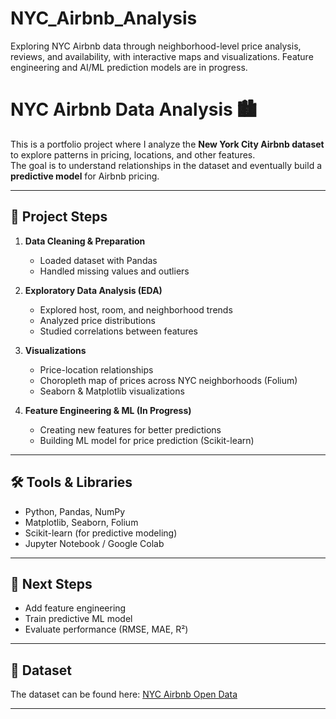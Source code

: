 # NYC_Airbnb_Analysis
Exploring NYC Airbnb data through neighborhood-level price analysis, reviews, and availability, with interactive maps and visualizations. Feature engineering and AI/ML prediction models are in progress.
# NYC Airbnb Data Analysis 🏙️

This is a portfolio project where I analyze the **New York City Airbnb dataset** to explore patterns in pricing, locations, and other features.  
The goal is to understand relationships in the dataset and eventually build a **predictive model** for Airbnb pricing.  

---

## 📌 Project Steps

1. **Data Cleaning & Preparation**
   - Loaded dataset with Pandas
   - Handled missing values and outliers

2. **Exploratory Data Analysis (EDA)**
   - Explored host, room, and neighborhood trends
   - Analyzed price distributions
   - Studied correlations between features

3. **Visualizations**
   - Price-location relationships
   - Choropleth map of prices across NYC neighborhoods (Folium)
   - Seaborn & Matplotlib visualizations

4. **Feature Engineering & ML (In Progress)**
   - Creating new features for better predictions
   - Building ML model for price prediction (Scikit-learn)

---

## 🛠️ Tools & Libraries
- Python, Pandas, NumPy  
- Matplotlib, Seaborn, Folium  
- Scikit-learn (for predictive modeling)  
- Jupyter Notebook / Google Colab  

---

## 🔮 Next Steps
- Add feature engineering  
- Train predictive ML model  
- Evaluate performance (RMSE, MAE, R²)  

---

## 📂 Dataset
The dataset can be found here: [NYC Airbnb Open Data](https://www.kaggle.com/datasets/dgomonov/new-york-city-airbnb-open-data)

---

